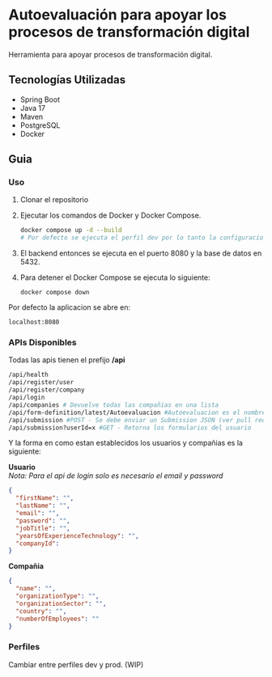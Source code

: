# Autoevaluación para apoyar los procesos de transformación digital

Herramienta para apoyar procesos de transformación digital.

## Tecnologías Utilizadas

*   Spring Boot
*   Java 17
*   Maven
*   PostgreSQL
*   Docker

## Guia

### Uso

1.  Clonar el repositorio
2.  Ejecutar los comandos de Docker y Docker Compose.
    ```bash
    docker compose up -d --build
    # Por defecto se ejecuta el perfil dev por lo tanto la configuracion de application-dev.yml
    ```
3.  El backend entonces se ejecuta en el puerto 8080 y la base de datos en 5432. 

4.  Para detener el Docker Compose se ejecuta lo siguiente:
    ```
    docker compose down
    ```

Por defecto la aplicacion se abre en:
```
localhost:8080
```

### APIs Disponibles
Todas las apis tienen el prefijo **/api**
```bash
/api/health
/api/register/user
/api/register/company
/api/login
/api/companies # Devuelve todas las compañias en una lista
/api/form-definition/latest/Autoevaluacion #Autoevaluacion es el nombre del formulario. Retorna el ultimo formulario (se filtra por version)
/api/submission #POST - Se debe enviar un Submission JSON (ver pull request)
/api/submission?userId=x #GET - Retorna los formularios del usuario
```

Y la forma en como estan establecidos los usuarios y compañias es la siguiente:

**Usuario**\
*Nota: Para el api de login solo es necesario el email y password*
```json
{
  "firstName": "",
  "lastName": "",
  "email": "",
  "password": "",
  "jobTitle": "",
  "yearsOfExperienceTechnology": "",
  "companyId": 
}
```
**Compañia**
```json
{
  "name": "",
  "organizationType": "",
  "organizationSector": "",
  "country": "",
  "numberOfEmployees": ""
}
```

### Perfiles
Cambiar entre perfiles dev y prod. (WIP)

